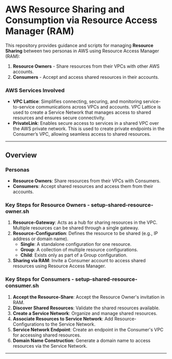 # AWS Resource Sharing and Consumption via Resource Access Manager (RAM)

This repository provides guidance and scripts for managing **Resource Sharing** between two personas in AWS using Resource Access Manager (RAM):  
1. **Resource Owners** - Share resources from their VPCs with other AWS accounts.  
2. **Consumers** - Accept and access shared resources in their accounts.

### AWS Services Involved  
- **VPC Lattice**: Simplifies connecting, securing, and monitoring service-to-service communications across VPCs and accounts. VPC Lattice is used to create a Service Network that manages access to shared resources and ensures secure connectivity.  
- **PrivateLink**: Enables secure access to services in a shared VPC over the AWS private network. This is used to create private endpoints in the Consumer’s VPC, allowing seamless access to shared resources.  

---

## Overview  

### Personas  
- **Resource Owners**: Share resources from their VPCs with Consumers.  
- **Consumers**: Accept shared resources and access them from their accounts.  

### Key Steps for Resource Owners - setup-shared-resource-owner.sh
1. **Resource-Gateway**: Acts as a hub for sharing resources in the VPC. Multiple resources can be shared through a single gateway.  
2. **Resource-Configuration**: Defines the resource to be shared (e.g., IP address or domain name).  
   - **Single**: A standalone configuration for one resource.  
   - **Group**: A collection of multiple resource configurations.  
   - **Child**: Exists only as part of a Group configuration.  
3. **Sharing via RAM**: Invite a Consumer account to access shared resources using Resource Access Manager.  

### Key Steps for Consumers  - setup-shared-resource-consumer.sh
1. **Accept the Resource-Share**: Accept the Resource Owner's invitation in RAM.  
2. **Discover Shared Resources**: Validate the shared resources available.  
3. **Create a Service Network**: Organize and manage shared resources.  
4. **Associate Resources to Service Network**: Add Resource-Configurations to the Service Network.  
5. **Service Network Endpoint**: Create an endpoint in the Consumer's VPC for accessing shared resources.  
6. **Domain Name Construction**: Generate a domain name to access resources via the Service Network.

---
